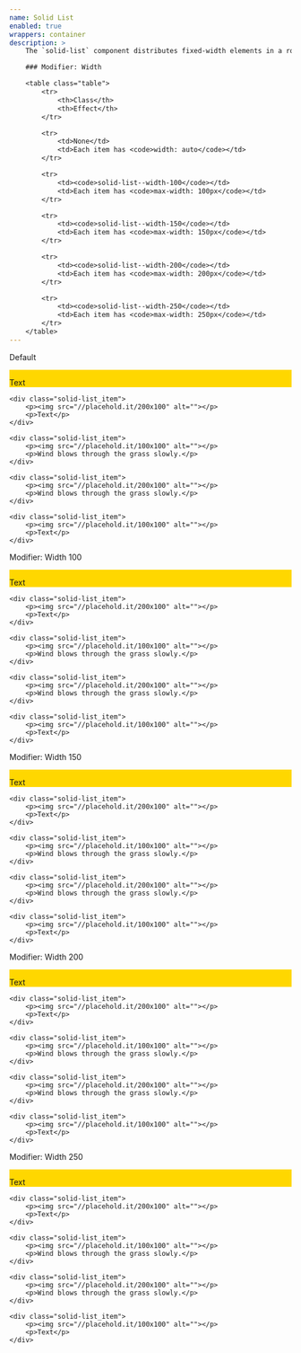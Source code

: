 ```yaml
---
name: Solid List
enabled: true
wrappers: container
description: >
    The `solid-list` component distributes fixed-width elements in a row and wraps them responsively.

    ### Modifier: Width

    <table class="table">
        <tr>
            <th>Class</th>
            <th>Effect</th>
        </tr>

        <tr>
            <td>None</td>
            <td>Each item has <code>width: auto</code></td>
        </tr>

        <tr>
            <td><code>solid-list--width-100</code></td>
            <td>Each item has <code>max-width: 100px</code></td>
        </tr>

        <tr>
            <td><code>solid-list--width-150</code></td>
            <td>Each item has <code>max-width: 150px</code></td>
        </tr>

        <tr>
            <td><code>solid-list--width-200</code></td>
            <td>Each item has <code>max-width: 200px</code></td>
        </tr>

        <tr>
            <td><code>solid-list--width-250</code></td>
            <td>Each item has <code>max-width: 250px</code></td>
        </tr>
    </table>
---
```


<div class="dd-heading">Default</div>

<div class="solid-list">
    <div class="solid-list_item">
        <p><img src="//placehold.it/100x100" alt=""></p>
        <p>Text</p>
    </div>

    <div class="solid-list_item">
        <p><img src="//placehold.it/200x100" alt=""></p>
        <p>Text</p>
    </div>

    <div class="solid-list_item">
        <p><img src="//placehold.it/100x100" alt=""></p>
        <p>Wind blows through the grass slowly.</p>
    </div>

    <div class="solid-list_item">
        <p><img src="//placehold.it/200x100" alt=""></p>
        <p>Wind blows through the grass slowly.</p>
    </div>

    <div class="solid-list_item">
        <p><img src="//placehold.it/100x100" alt=""></p>
        <p>Text</p>
    </div>
</div>

<div class="dd-heading">Modifier: Width 100</div>

<div class="solid-list solid-list--width-100">
    <div class="solid-list_item">
        <p><img src="//placehold.it/100x100" alt=""></p>
        <p>Text</p>
    </div>

    <div class="solid-list_item">
        <p><img src="//placehold.it/200x100" alt=""></p>
        <p>Text</p>
    </div>

    <div class="solid-list_item">
        <p><img src="//placehold.it/100x100" alt=""></p>
        <p>Wind blows through the grass slowly.</p>
    </div>

    <div class="solid-list_item">
        <p><img src="//placehold.it/200x100" alt=""></p>
        <p>Wind blows through the grass slowly.</p>
    </div>

    <div class="solid-list_item">
        <p><img src="//placehold.it/100x100" alt=""></p>
        <p>Text</p>
    </div>
</div>

<div class="dd-heading">Modifier: Width 150</div>

<div class="solid-list solid-list--width-150">
    <div class="solid-list_item">
        <p><img src="//placehold.it/100x100" alt=""></p>
        <p>Text</p>
    </div>

    <div class="solid-list_item">
        <p><img src="//placehold.it/200x100" alt=""></p>
        <p>Text</p>
    </div>

    <div class="solid-list_item">
        <p><img src="//placehold.it/100x100" alt=""></p>
        <p>Wind blows through the grass slowly.</p>
    </div>

    <div class="solid-list_item">
        <p><img src="//placehold.it/200x100" alt=""></p>
        <p>Wind blows through the grass slowly.</p>
    </div>

    <div class="solid-list_item">
        <p><img src="//placehold.it/100x100" alt=""></p>
        <p>Text</p>
    </div>
</div>

<div class="dd-heading">Modifier: Width 200</div>

<div class="solid-list solid-list--width-200">
    <div class="solid-list_item">
        <p><img src="//placehold.it/100x100" alt=""></p>
        <p>Text</p>
    </div>

    <div class="solid-list_item">
        <p><img src="//placehold.it/200x100" alt=""></p>
        <p>Text</p>
    </div>

    <div class="solid-list_item">
        <p><img src="//placehold.it/100x100" alt=""></p>
        <p>Wind blows through the grass slowly.</p>
    </div>

    <div class="solid-list_item">
        <p><img src="//placehold.it/200x100" alt=""></p>
        <p>Wind blows through the grass slowly.</p>
    </div>

    <div class="solid-list_item">
        <p><img src="//placehold.it/100x100" alt=""></p>
        <p>Text</p>
    </div>
</div>

<div class="dd-heading">Modifier: Width 250</div>

<div class="solid-list solid-list--width-250">
    <div class="solid-list_item">
        <p><img src="//placehold.it/100x100" alt=""></p>
        <p>Text</p>
    </div>

    <div class="solid-list_item">
        <p><img src="//placehold.it/200x100" alt=""></p>
        <p>Text</p>
    </div>

    <div class="solid-list_item">
        <p><img src="//placehold.it/100x100" alt=""></p>
        <p>Wind blows through the grass slowly.</p>
    </div>

    <div class="solid-list_item">
        <p><img src="//placehold.it/200x100" alt=""></p>
        <p>Wind blows through the grass slowly.</p>
    </div>

    <div class="solid-list_item">
        <p><img src="//placehold.it/100x100" alt=""></p>
        <p>Text</p>
    </div>
</div>

<style>
    .solid-list_item {
        background-color: gold;
    }
</style>
